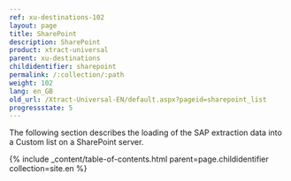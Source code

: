 ```yaml
---
ref: xu-destinations-102
layout: page
title: SharePoint
description: SharePoint
product: xtract-universal
parent: xu-destinations
childidentifier: sharepoint
permalink: /:collection/:path
weight: 102
lang: en_GB
old_url: /Xtract-Universal-EN/default.aspx?pageid=sharepoint_list
progressstate: 5
---
```


The following section describes the loading of the SAP extraction data into a Custom list on a SharePoint server.

{% include _content/table-of-contents.html parent=page.childidentifier collection=site.en %}